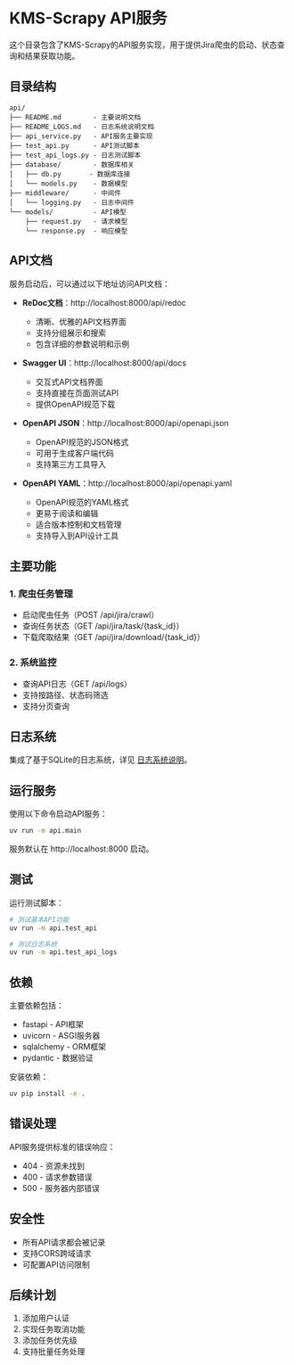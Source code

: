 # KMS-Scrapy API服务

这个目录包含了KMS-Scrapy的API服务实现，用于提供Jira爬虫的启动、状态查询和结果获取功能。

## 目录结构

```
api/
├── README.md        - 主要说明文档
├── README_LOGS.md   - 日志系统说明文档
├── api_service.py   - API服务主要实现
├── test_api.py      - API测试脚本
├── test_api_logs.py - 日志测试脚本
├── database/        - 数据库相关
│   ├── db.py       - 数据库连接
│   └── models.py    - 数据模型
├── middleware/      - 中间件
│   └── logging.py   - 日志中间件
└── models/          - API模型
    ├── request.py   - 请求模型
    └── response.py  - 响应模型
```

## API文档

服务启动后，可以通过以下地址访问API文档：

- **ReDoc文档**：http://localhost:8000/api/redoc
  - 清晰、优雅的API文档界面
  - 支持分组展示和搜索
  - 包含详细的参数说明和示例

- **Swagger UI**：http://localhost:8000/api/docs
  - 交互式API文档界面
  - 支持直接在页面测试API
  - 提供OpenAPI规范下载

- **OpenAPI JSON**：http://localhost:8000/api/openapi.json
  - OpenAPI规范的JSON格式
  - 可用于生成客户端代码
  - 支持第三方工具导入

- **OpenAPI YAML**：http://localhost:8000/api/openapi.yaml
  - OpenAPI规范的YAML格式
  - 更易于阅读和编辑
  - 适合版本控制和文档管理
  - 支持导入到API设计工具

## 主要功能

### 1. 爬虫任务管理
- 启动爬虫任务（POST /api/jira/crawl）
- 查询任务状态（GET /api/jira/task/{task_id}）
- 下载爬取结果（GET /api/jira/download/{task_id}）

### 2. 系统监控
- 查询API日志（GET /api/logs）
- 支持按路径、状态码筛选
- 支持分页查询

## 日志系统

集成了基于SQLite的日志系统，详见 [日志系统说明](./README_LOGS.md)。

## 运行服务

使用以下命令启动API服务：

```bash
uv run -m api.main
```

服务默认在 http://localhost:8000 启动。

## 测试

运行测试脚本：

```bash
# 测试基本API功能
uv run -m api.test_api

# 测试日志系统
uv run -m api.test_api_logs
```

## 依赖

主要依赖包括：
- fastapi - API框架
- uvicorn - ASGI服务器
- sqlalchemy - ORM框架
- pydantic - 数据验证

安装依赖：

```bash
uv pip install -e .
```

## 错误处理

API服务提供标准的错误响应：
- 404 - 资源未找到
- 400 - 请求参数错误
- 500 - 服务器内部错误

## 安全性

- 所有API请求都会被记录
- 支持CORS跨域请求
- 可配置API访问限制

## 后续计划

1. 添加用户认证
2. 实现任务取消功能
3. 添加任务优先级
4. 支持批量任务处理